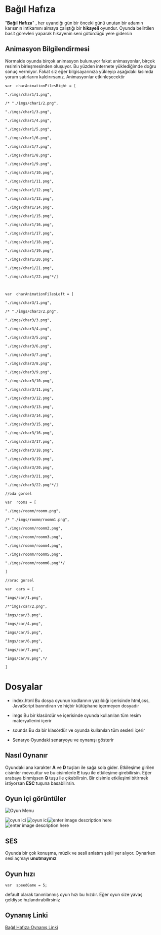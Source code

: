 # Bağıl Hafıza
"**Bağıl Hafıza**" , her uyandığı gün bir önceki günü unutan bir adamın karısının intikamını almaya çalıştığı bir **hikayeli** oyundur. Oyunda belirtilen basit görevleri yaparak hikayenin seni götürdüğü yere gidersin

## Animasyon Bilgilendirmesi
Normalde oyunda birçok animasyon bulunuyor fakat animasyonlar, birçok resimin birleşmesinden oluşuyor. Bu yüzden internete yüklediğimde doğru sonuç vermiyor. Fakat siz eğer bilgisayarınıza yükleyip aşağıdaki kısımda yorum satırlarını kaldırırsanız. Animasyonlar etkinleşecektir

    var  charAnimationFilesRight = [

    "./imgs/char1/1.png",
    
    /* "./imgs/char1/2.png",
    
    "./imgs/char1/3.png",
    
    "./imgs/char1/4.png",
    
    "./imgs/char1/5.png",
    
    "./imgs/char1/6.png",
    
    "./imgs/char1/7.png",
    
    "./imgs/char1/8.png",
    
    "./imgs/char1/9.png",
    
    "./imgs/char1/10.png",
    
    "./imgs/char1/11.png",
    
    "./imgs/char1/12.png",
    
    "./imgs/char1/13.png",
    
    "./imgs/char1/14.png",
    
    "./imgs/char1/15.png",
    
    "./imgs/char1/16.png",
    
    "./imgs/char1/17.png",
    
    "./imgs/char1/18.png",
    
    "./imgs/char1/19.png",
    
    "./imgs/char1/20.png",
    
    "./imgs/char1/21.png",
    
    "./imgs/char1/22.png"*/]
    
      
    
    var  charAnimationFilesLeft = [
    
    "./imgs/char3/1.png",
    
    /* "./imgs/char3/2.png",
    
    "./imgs/char3/3.png",
    
    "./imgs/char3/4.png",
    
    "./imgs/char3/5.png",
    
    "./imgs/char3/6.png",
    
    "./imgs/char3/7.png",
    
    "./imgs/char3/8.png",
    
    "./imgs/char3/9.png",
    
    "./imgs/char3/10.png",
    
    "./imgs/char3/11.png",
    
    "./imgs/char3/12.png",
    
    "./imgs/char3/13.png",
    
    "./imgs/char3/14.png",
    
    "./imgs/char3/15.png",
    
    "./imgs/char3/16.png",
    
    "./imgs/char3/17.png",
    
    "./imgs/char3/18.png",
    
    "./imgs/char3/19.png",
    
    "./imgs/char3/20.png",
    
    "./imgs/char3/21.png",
    
    "./imgs/char3/22.png"*/]
    
    //oda gorsel
    
    var  rooms = [
    
    "./imgs/roomm/roomm.png",
    
    /* "./imgs/roomm/roomm1.png",
    
    "./imgs/roomm/roomm2.png",
    
    "./imgs/roomm/roomm3.png",
    
    "./imgs/roomm/roomm4.png",
    
    "./imgs/roomm/roomm5.png",
    
    "./imgs/roomm/roomm6.png"*/
    
    ]
    
    //arac gorsel
    
    var  cars = [
    
    "imgs/car/1.png",
    
    /*"imgs/car/2.png",
    
    "imgs/car/3.png",
    
    "imgs/car/4.png",
    
    "imgs/car/5.png",
    
    "imgs/car/6.png",
    
    "imgs/car/7.png",
    
    "imgs/car/8.png",*/
    
    ]

# Dosyalar

 - index.html
 Bu dosya oyunun kodlarının yazıldığı içerisinde html,css, JavaScript barındıran ve hiçbir kütüphane içermeyen dosyadır
 
 - imgs
 Bu bir klasördür ve içerisinde oyunda kullanılan tüm resim materyallerini içerir
 - sounds
 Bu da bir klasördür ve oyunda kullanılan tüm sesleri içerir
 
 - Senaryo
Oyundaki senaryoyu ve oynanışı gösterir




## Nasıl Oynanır

Oyundaki ana karakter **A** ve **D** tuşları ile sağa sola gider. Etkileşime girilen cisimler mevcuttur ve bu cisimlerle  **E** tuşu ile etkileşime girebilirsin. Eğer arabaya binmişsen **Q** tuşu ile çıkabilirsin. Bir cisimle etkileşimi bitirmek istiyorsan **ESC** tuşuna basabilirsin.

## Oyun içi görüntüler

   ![Oyun Menu](https://github.com/Alidari/alidari.github.io/blob/c7e3134c8ca6ef7ac22442435393bdadcefe5ba1/imgs/Ekran%20g%C3%B6r%C3%BCnt%C3%BCs%C3%BC%202023-05-15%20211414.png?raw=true)

![oyun ici](https://github.com/Alidari/alidari.github.io/blob/c7e3134c8ca6ef7ac22442435393bdadcefe5ba1/imgs/oyunici1%20%281%29.png?raw=true)
![oyun ici](https://github.com/Alidari/alidari.github.io/blob/c7e3134c8ca6ef7ac22442435393bdadcefe5ba1/imgs/oyunici1%20%282%29.png?raw=true)![enter image description here](https://github.com/Alidari/alidari.github.io/blob/master/imgs/oyunici2.png?raw=true)
![enter image description here](https://github.com/Alidari/alidari.github.io/blob/master/imgs/oyunici3.png?raw=true)
## SES

Oyunda bir çok konuşma, müzik ve sesli anlatım şekli yer alıyor. Oynarken sesi açmayı **unutmayınız**

## Oyun hızı

    var  speedGame = 5;
default olarak tanımlanmış oyun hızı bu hızdır. Eğer oyun size yavaş geldiyse hızlandırabilirsiniz

## Oynanış Linki
[Bağıl Hafıza Oynanış Linki](https://youtu.be/R7RFFyBAXYE)

